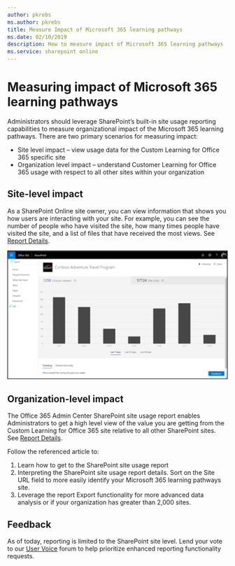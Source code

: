 ```yaml
---
author: pkrebs
ms.author: pkrebs
title: Measure Impact of Microsoft 365 learning pathways
ms.date: 02/10/2019
description: How to measure impact of Microsoft 365 learning pathways
ms.service: sharepoint online
---
```


# Measuring impact of Microsoft 365 learning pathways

Administrators should leverage SharePoint’s built-in site usage reporting capabilities to measure organizational impact of the Microsoft 365 learning pathways. There are two primary scenarios for measuring impact: 
- Site level impact – view usage data for the Custom Learning for Office 365 specific site 
- Organization level impact – understand Customer Learning for Office 365 usage with respect to all other sites within your organization

## Site-level impact

As a SharePoint Online site owner, you can view information that shows you how users are interacting with your site. For example, you can see the number of people who have visited the site, how many times people have visited the site, and a list of files that have received the most views. See [Report Details](https://support.office.com/article/view-usage-data-for-your-sharepoint-site-2fa8ddc2-c4b3-4268-8d26-a772dc55779e). 

![cg-measureimpactreport.png](media/cg-measureimpactreport.png)

## Organization-level impact
The Office 365 Admin Center SharePoint site usage report enables Administrators to get a high level view of the value you are getting from the Custom Learning for Office 365 site relative to all other SharePoint sites. See [Report Details](https://docs.microsoft.com/office365/admin/activity-reports/sharepoint-site-usage?view=o365-worldwide).
 
Follow the referenced article to: 
1. Learn how to get to the SharePoint site usage report 
2. Interpreting the SharePoint site usage report details. Sort on the Site URL field to more easily identify your Microsoft 365 learning pathways site. 
3. Leverage the report Export functionality for more advanced data analysis or if your organization has greater than 2,000 sites. 

## Feedback

As of today, reporting is limited to the SharePoint site level. Lend your vote to our [User Voice](https://go.microsoft.com/fwlink/?linkid=2109552) forum to help prioritize enhanced reporting functionality requests.   

